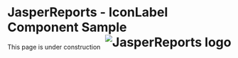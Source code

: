 
# <a name='top'>JasperReports</a> - IconLabel Component Sample <img src="https://jasperreports.sourceforge.net/resources/jasperreports.svg" alt="JasperReports logo" style="float:right"/>
This page is under construction
